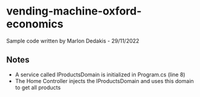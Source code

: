 # vending-machine-oxford-economics
Sample code written by Marlon Dedakis - 29/11/2022

## Notes

- A service called IProductsDomain is initialized in Program.cs (line 8)
- The Home Controller injects the IProductsDomain and uses this domain to get all products
